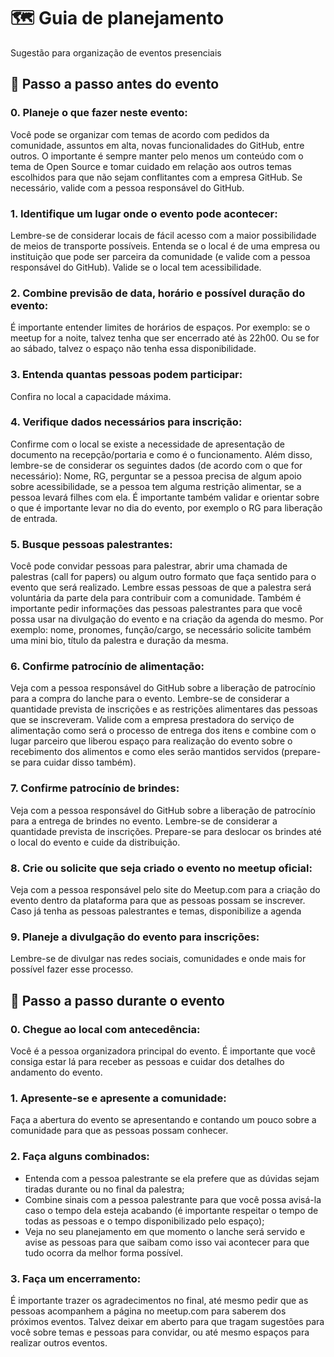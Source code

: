 # 🗺️ Guia de planejamento
Sugestão para organização de eventos presenciais

## 📝 Passo a passo antes do evento
### 0. Planeje o que fazer neste evento:
Você pode se organizar com temas de acordo com pedidos da comunidade, assuntos em alta, novas funcionalidades do GitHub, entre outros. O importante é sempre manter pelo menos um conteúdo com o tema de Open Source e tomar cuidado em relação aos outros temas escolhidos para que não sejam conflitantes com a empresa GitHub. Se necessário, valide com a pessoa responsável do GitHub.

### 1. Identifique um lugar onde o evento pode acontecer:
Lembre-se de considerar locais de fácil acesso com a maior possibilidade de meios de transporte possíveis. Entenda se o local é de uma empresa ou instituição que pode ser parceira da comunidade (e valide com a pessoa responsável do GitHub). Valide se o local tem acessibilidade.

### 2. Combine previsão de data, horário e possível duração do evento:
É importante entender limites de horários de espaços. Por exemplo: se o meetup for a noite, talvez tenha que ser encerrado até às 22h00. Ou se for ao sábado, talvez o espaço não tenha essa disponibilidade.

### 3. Entenda quantas pessoas podem participar:
Confira no local a capacidade máxima.

### 4. Verifique dados necessários para inscrição:
Confirme com o local se existe a necessidade de apresentação de documento na recepção/portaria e como é o funcionamento. Além disso, lembre-se de considerar os seguintes dados (de acordo com o que for necessário): Nome, RG, perguntar se a pessoa precisa de algum apoio sobre acessibilidade, se a pessoa tem alguma restrição alimentar, se a pessoa levará filhes com ela. É importante também validar e orientar sobre o que é importante levar no dia do evento, por exemplo o RG para liberação de entrada.

### 5. Busque pessoas palestrantes:
Você pode convidar pessoas para palestrar, abrir uma chamada de palestras (call for papers) ou algum outro formato que faça sentido para o evento que será realizado. Lembre essas pessoas de que a palestra será voluntária da parte dela para contribuir com a comunidade. Também é importante pedir informações das pessoas palestrantes para que você possa usar na divulgação do evento e na criação da agenda do mesmo. Por exemplo: nome, pronomes, função/cargo, se necessário solicite também uma mini bio, título da palestra e duração da mesma.

### 6. Confirme patrocínio de alimentação:
Veja com a pessoa responsável do GitHub sobre a liberação de patrocínio para a compra do lanche para o evento. Lembre-se de considerar a quantidade prevista de inscrições e as restrições alimentares das pessoas que se inscreveram. Valide com a empresa prestadora do serviço de alimentação como será o processo de entrega dos itens e combine com o lugar parceiro que liberou espaço para realização do evento sobre o recebimento dos alimentos e como eles serão mantidos servidos (prepare-se para cuidar disso também).

### 7. Confirme patrocínio de brindes:
Veja com a pessoa responsável do GitHub sobre a liberação de patrocínio para a entrega de brindes no evento. Lembre-se de considerar a quantidade prevista de inscrições. Prepare-se para deslocar os brindes até o local do evento e cuide da distribuição.

### 8. Crie ou solicite que seja criado o evento no meetup oficial:
Veja com a pessoa responsável pelo site do Meetup.com para a criação do evento dentro da plataforma para que as pessoas possam se inscrever. Caso já tenha as pessoas palestrantes e temas, disponibilize a agenda

### 9. Planeje a divulgação do evento para inscrições:
Lembre-se de divulgar nas redes sociais, comunidades e onde mais for possível fazer esse processo.

## 📝 Passo a passo durante o evento
### 0. Chegue ao local com antecedência:
Você é a pessoa organizadora principal do evento. É importante que você consiga estar lá para receber as pessoas e cuidar dos detalhes do andamento do evento.

### 1. Apresente-se e apresente a comunidade:
Faça a abertura do evento se apresentando e contando um pouco sobre a comunidade para que as pessoas possam conhecer.

### 2. Faça alguns combinados:
- Entenda com a pessoa palestrante se ela prefere que as dúvidas sejam tiradas durante ou no final da palestra;
- Combine sinais com a pessoa palestrante para que você possa avisá-la caso o tempo dela esteja acabando (é importante respeitar o tempo de todas as pessoas e o tempo disponibilizado pelo espaço);
- Veja no seu planejamento em que momento o lanche será servido e avise as pessoas para que saibam como isso vai acontecer para que tudo ocorra da melhor forma possível.

### 3. Faça um encerramento:
É importante trazer os agradecimentos no final, até mesmo pedir que as pessoas acompanhem a página no meetup.com para saberem dos próximos eventos. Talvez deixar em aberto para que tragam sugestões para você sobre temas e pessoas para convidar, ou até mesmo espaços para realizar outros eventos.
